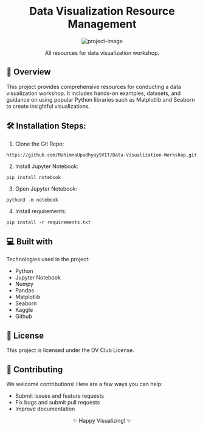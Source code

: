 <h1 align="center" id="title">Data Visualization Resource Management</h1>

<p align="center"><img src="https://socialify.git.ci/MahimnaUpadhyaySVIT/Data-Visualization-Workshop/image?language=1&amp;name=1&amp;owner=1&amp;theme=Light" alt="project-image"></p>

<p align="center" id="description">All resources for data visualization workshop.</p>

<h2>📖 Overview</h2>
<p>This project provides comprehensive resources for conducting a data visualization workshop. It includes hands-on examples, datasets, and guidance on using popular Python libraries such as Matplotlib and Seaborn to create insightful visualizations.</p>

<h2>🛠️ Installation Steps:</h2>

<ol>
  <li>Clone the Git Repo:</li>
</ol>
<pre><code>https://github.com/MahimnaUpadhyaySVIT/Data-Visualization-Workshop.git</code></pre>

<ol start="2">
  <li>Install Jupyter Notebook:</li>
</ol>
<pre><code>pip install notebook</code></pre>

<ol start="3">
  <li>Open Jupyter Notebook:</li>
</ol>
<pre><code>python3 -m notebook</code></pre>

<ol start="4">
  <li>Install requirements:</li>
</ol>
<pre><code>pip install -r requirements.txt</code></pre>

<h2>💻 Built with</h2>
<p>Technologies used in the project:</p>
<ul>
  <li>Python</li>
  <li>Jupyter Notebook</li>
  <li>Numpy</li>
  <li>Pandas</li>
  <li>Matplotlib</li>
  <li>Seaborn</li>
  <li>Kaggle</li>
  <li>Github</li>
</ul>

<h2>📄 License</h2>
<p>This project is licensed under the DV Club License</a>.

<h2>🤝 Contributing</h2>
<p>We welcome contributions! Here are a few ways you can help:</p>
<ul>
  <li>Submit issues and feature requests</li>
  <li>Fix bugs and submit pull requests</li>
  <li>Improve documentation</li>
</ul>

<p align="center">✨ Happy Visualizing! ✨</p>
